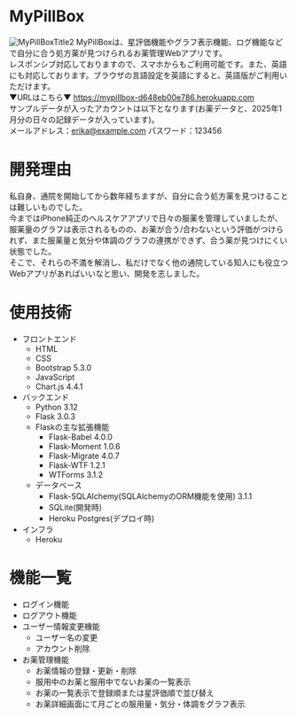 # MyPillBox
![MyPillBoxTitle2](https://github.com/user-attachments/assets/801c3e25-1193-42f5-a7f2-c9a9f5f0f322)
MyPillBoxは、星評価機能やグラフ表示機能、ログ機能などで自分に合う処方薬が見つけられるお薬管理Webアプリです。<br>
レスポンシブ対応しておりますので、スマホからもご利用可能です。また、英語にも対応しております。ブラウザの言語設定を英語にすると、英語版がご利用いただけます。<br>
▼URLはこちら▼ https://mypillbox-d648eb00e786.herokuapp.com<br>
サンプルデータが入ったアカウントは以下となります(お薬データと、2025年1月分の日々の記録データが入っています)。<br>
メールアドレス：erika@example.com パスワード：123456
# 開発理由
私自身、通院を開始してから数年経ちますが、自分に合う処方薬を見つけることは難しいものでした。<br>
今まではiPhone純正のヘルスケアアプリで日々の服薬を管理していましたが、服薬量のグラフは表示されるものの、お薬が合う/合わないという評価がつけられず、また服薬量と気分や体調のグラフの連携ができず、合う薬が見つけにくい状態でした。<br>
そこで、それらの不満を解消し、私だけでなく他の通院している知人にも役立つWebアプリがあればいいなと思い、開発を志しました。
# 使用技術
- フロントエンド
  - HTML
  - CSS
  - Bootstrap 5.3.0
  - JavaScript
  - Chart.js 4.4.1
- バックエンド
  - Python 3.12
  - Flask 3.0.3
  - Flaskの主な拡張機能
    - Flask-Babel 4.0.0
    - Flask-Moment 1.0.6
    - Flask-Migrate 4.0.7
    - Flask-WTF 1.2.1
    - WTForms 3.1.2
  - データベース
    - Flask-SQLAlchemy(SQLAlchemyのORM機能を使用) 3.1.1
    - SQLite(開発時)
    - Heroku Postgres(デプロイ時)
- インフラ
  - Heroku
# 機能一覧
- ログイン機能
- ログアウト機能
- ユーザー情報変更機能
  - ユーザー名の変更
  - アカウント削除
- お薬管理機能
  - お薬情報の登録・更新・削除
  - 服用中のお薬と服用中でないお薬の一覧表示
  - お薬の一覧表示で登録順または星評価順で並び替え
  - お薬詳細画面にて月ごとの服用量・気分・体調をグラフ表示


